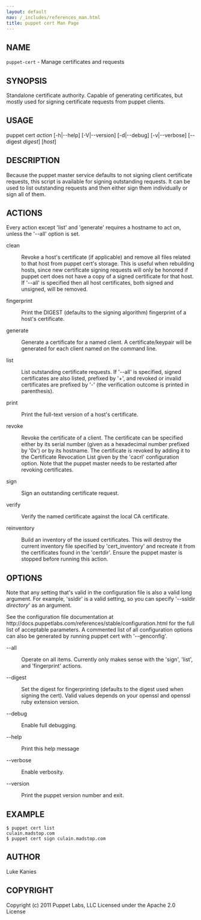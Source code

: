 ```yaml
---
layout: default
nav: /_includes/references_man.html
title: puppet cert Man Page
---
```


<div class='mp'>
<h2 id="NAME">NAME</h2>
<p class="man-name">
  <code>puppet-cert</code> - <span class="man-whatis">Manage certificates and requests</span>
</p>

<h2 id="SYNOPSIS">SYNOPSIS</h2>

<p>Standalone certificate authority. Capable of generating certificates,
but mostly used for signing certificate requests from puppet clients.</p>

<h2 id="USAGE">USAGE</h2>

<p>puppet cert <var>action</var> [-h|--help] [-V|--version] [-d|--debug] [-v|--verbose]
  [--digest <var>digest</var>] [<var>host</var>]</p>

<h2 id="DESCRIPTION">DESCRIPTION</h2>

<p>Because the puppet master service defaults to not signing client
certificate requests, this script is available for signing outstanding
requests. It can be used to list outstanding requests and then either
sign them individually or sign all of them.</p>

<h2 id="ACTIONS">ACTIONS</h2>

<p>Every action except 'list' and 'generate' requires a hostname to act on,
unless the '--all' option is set.</p>

<dl>
<dt class="flush">clean</dt><dd><p>Revoke a host's certificate (if applicable) and remove all files
related to that host from puppet cert's storage. This is useful when
rebuilding hosts, since new certificate signing requests will only be
honored if puppet cert does not have a copy of a signed certificate
for that host. If '--all' is specified then all host certificates,
both signed and unsigned, will be removed.</p></dd>
<dt>fingerprint</dt><dd><p>Print the DIGEST (defaults to the signing algorithm) fingerprint of a
host's certificate.</p></dd>
<dt>generate</dt><dd><p>Generate a certificate for a named client. A certificate/keypair will
be generated for each client named on the command line.</p></dd>
<dt class="flush">list</dt><dd><p>List outstanding certificate requests. If '--all' is specified, signed
certificates are also listed, prefixed by '+', and revoked or invalid
certificates are prefixed by '-' (the verification outcome is printed
in parenthesis).</p></dd>
<dt class="flush">print</dt><dd><p>Print the full-text version of a host's certificate.</p></dd>
<dt class="flush">revoke</dt><dd><p>Revoke the certificate of a client. The certificate can be specified either
by its serial number (given as a hexadecimal number prefixed by '0x') or by its
hostname. The certificate is revoked by adding it to the Certificate Revocation
List given by the 'cacrl' configuration option. Note that the puppet master
needs to be restarted after revoking certificates.</p></dd>
<dt class="flush">sign</dt><dd><p>Sign an outstanding certificate request.</p></dd>
<dt class="flush">verify</dt><dd><p>Verify the named certificate against the local CA certificate.</p></dd>
<dt>reinventory</dt><dd><p>Build an inventory of the issued certificates. This will destroy the current
inventory file specified by 'cert_inventory' and recreate it from the
certificates found in the 'certdir'. Ensure the puppet master is stopped
before running this action.</p></dd>
</dl>


<h2 id="OPTIONS">OPTIONS</h2>

<p>Note that any setting that's valid in the configuration
file is also a valid long argument. For example, 'ssldir' is a valid
setting, so you can specify '--ssldir <var>directory</var>' as an
argument.</p>

<p>See the configuration file documentation at
http://docs.puppetlabs.com/references/stable/configuration.html for the
full list of acceptable parameters. A commented list of all
configuration options can also be generated by running puppet cert with
'--genconfig'.</p>

<dl>
<dt class="flush">--all</dt><dd><p>Operate on all items. Currently only makes sense with the 'sign',
'list', and 'fingerprint' actions.</p></dd>
<dt>--digest</dt><dd><p>Set the digest for fingerprinting (defaults to the digest used when
signing the cert). Valid values depends on your openssl and openssl ruby
extension version.</p></dd>
<dt class="flush">--debug</dt><dd><p>Enable full debugging.</p></dd>
<dt class="flush">--help</dt><dd><p>Print this help message</p></dd>
<dt>--verbose</dt><dd><p>Enable verbosity.</p></dd>
<dt>--version</dt><dd><p>Print the puppet version number and exit.</p></dd>
</dl>


<h2 id="EXAMPLE">EXAMPLE</h2>

<pre><code>$ puppet cert list
culain.madstop.com
$ puppet cert sign culain.madstop.com
</code></pre>

<h2 id="AUTHOR">AUTHOR</h2>

<p>Luke Kanies</p>

<h2 id="COPYRIGHT">COPYRIGHT</h2>

<p>Copyright (c) 2011 Puppet Labs, LLC Licensed under the Apache 2.0 License</p>

</div>
